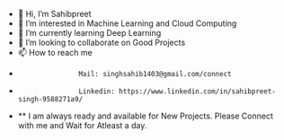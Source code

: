 - 👋 Hi, I’m Sahibpreet
- 👀 I’m interested in Machine Learning and Cloud Computing
- 🌱 I’m currently learning Deep Learning
- 💞️ I’m looking to collaborate on Good Projects 
- 📫 How to reach me 
-                    Mail: singhsahib1403@gmail.com/connect 
-                    Linkedin: https://www.linkedin.com/in/sahibpreet-singh-9588271a9/
- ** I am always ready and available for New Projects. Please Connect with me and Wait for Atleast a day.

<!---
sahibarneja/sahibarneja is a ✨ special ✨ repository because its `README.md` (this file) appears on your GitHub profile.
You can click the Preview link to take a look at your changes.
--->
